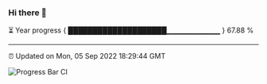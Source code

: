 ### Hi there 👋

⏳ Year progress { ████████████████████▁▁▁▁▁▁▁▁▁▁ } 67.88 %

---

⏰ Updated on Mon, 05 Sep 2022 18:29:44 GMT

![Progress Bar CI](https://github.com/ZhaoGui/ZhaoGui/workflows/Progress%20Bar%20CI/badge.svg)
